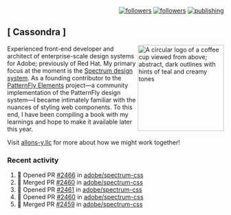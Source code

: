 <p align="right"><a rel="me" href="https://front-end.social/@castastrophe">
    <img alt="followers" title="Follow me on Mastodon" src="https://img.shields.io/mastodon/follow/109297102751309835?domain=https%3A%2F%2Ffront-end.social&label=Follow&logo=mastodon&logoColor=white&style=for-the-badge&labelColor=008080&color=006969"/></a>
  <a href="https://codepen.io/castastrophe/">
    <img alt="followers" title="Follow me on CodePen" src="https://img.shields.io/badge/16-1?color=640464&labelColor=7c007c&style=for-the-badge&logo=codepen&label=Follow"/></a>
<a href="https://castastrophe.medium.com/">
    <img alt="publishing" title="View articles on Medium" src="https://img.shields.io/badge/107-1?color=666&labelColor=444&label=subscribe&logo=medium&logoColor=white&style=for-the-badge"/></a>
</p>

## [&nbsp;Cassondra&nbsp;]

<img align="right" src="https://github-production-user-asset-6210df.s3.amazonaws.com/1840295/253016758-ba468774-1cd3-42c2-8f43-947b5eeb5edf.png" height="200" alt="A circular logo of a coffee cup viewed from above; abstract, dark outlines with hints of teal and creamy tones">

Experienced front-end developer and architect of enterprise-scale design systems for Adobe; previously of Red Hat. My primary focus at the moment is the [Spectrum design system](https://github.com/adobe/spectrum-css). As a founding contributor to the [PatternFly&nbsp;Elements](https://github.com/patternfly/patternfly-elements) project&mdash;a community implementation of the PatternFly design system&mdash;I became intimately familiar with the nuances of styling web components. To this end, I have been compiling a book with my learnings and hope to make it available later this year.

Visit [allons-y.llc](http://allons-y.llc/) for more about how we might work together!

### Recent activity

<!--START_SECTION:activity-->
1. 💪 Opened PR [#2466](https://github.com/adobe/spectrum-css/pull/2466) in [adobe/spectrum-css](https://github.com/adobe/spectrum-css)
2. 🎉 Merged PR [#2460](https://github.com/adobe/spectrum-css/pull/2460) in [adobe/spectrum-css](https://github.com/adobe/spectrum-css)
3. 💪 Opened PR [#2461](https://github.com/adobe/spectrum-css/pull/2461) in [adobe/spectrum-css](https://github.com/adobe/spectrum-css)
4. 💪 Opened PR [#2460](https://github.com/adobe/spectrum-css/pull/2460) in [adobe/spectrum-css](https://github.com/adobe/spectrum-css)
5. 🎉 Merged PR [#2459](https://github.com/adobe/spectrum-css/pull/2459) in [adobe/spectrum-css](https://github.com/adobe/spectrum-css)
<!--END_SECTION:activity-->
